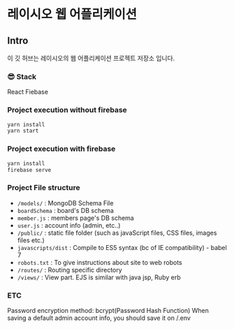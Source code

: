 # 레이시오 웹 어플리케이션

## Intro

이 깃 허브는 레이시오의 웹 어플리케이션 프로젝트 저장소 입니다.

### 😎 Stack

React
Fiebase

### Project execution without firebase

```bash
yarn install
yarn start
```


### Project execution with firebase

```bash
yarn install
firebase serve
```

### Project File structure

- `/models/` : MongoDB Schema File
- `boardSchema` : board's DB schema
- `member.js` : members page's DB schema
- `user.js` : account info (admin, etc..)
- `/public/` : static file folder (such as javaScript files, CSS files, images files etc.)
- `javascripts/dist` : Compile to ES5 syntax (bc of IE compatibility) - babel 7
- `robots.txt` : To give instructions about site to web robots
- `/routes/` : Routing specific directory
- `/views/` : View part. EJS is similar with java jsp, Ruby erb

### ETC

Password encryption method: bcrypt(Password Hash Function)
When saving a default admin account info, you should save it on /.env